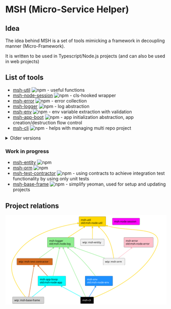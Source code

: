 # MSH (Micro-Service Helper)

## Idea

The idea behind MSH is a set of tools mimicking a framework in decoupling manner (Micro-Framework).

It is written to be used in Typescript/Node.js projects (and can also be used in web projects)

## List of tools

- [msh-util](https://github.com/beecode-rs/msh-util) ![npm](https://img.shields.io/npm/v/@beecode/msh-util) - useful functions
- [msh-node-session](https://github.com/beecode-rs/msh-node-session) ![npm](https://img.shields.io/npm/v/@beecode/msh-node-session) - cls-hooked wrapper
- [msh-error](https://github.com/beecode-rs/msh-error) ![npm](https://img.shields.io/npm/v/@beecode/msh-error) - error collection
- [msh-logger](https://github.com/beecode-rs/msh-logger) ![npm](https://img.shields.io/npm/v/@beecode/msh-logger) - log abstraction
- [msh-env](https://github.com/beecode-rs/msh-env) ![npm](https://img.shields.io/npm/v/@beecode/msh-env) - env variable extraction with validation
- [msh-app-boot](https://github.com/beecode-rs/msh-app-boot) ![npm](https://img.shields.io/npm/v/@beecode/msh-app-boot) - app initialization abstraction, app creation/destruction flow control
- [msh-cli](https://github.com/beecode-rs/msh-cli) ![npm](https://img.shields.io/npm/v/@beecode/msh-cli) - helps with managing multi repo project

<details>
  <summary>Older versions</summary>
- [msh-node-app](https://github.com/beecode-rs/msh-node-app) ![npm](https://img.shields.io/npm/v/@beecode/msh-node-app)
- [msh-node-log](https://github.com/beecode-rs/msh-node-log) ![npm](https://img.shields.io/npm/v/@beecode/msh-node-log)
- [msh-node-error](https://github.com/beecode-rs/msh-node-error) ![npm](https://img.shields.io/npm/v/@beecode/msh-node-error)
- [msh-node-env](https://github.com/beecode-rs/msh-node-env) ![npm](https://img.shields.io/npm/v/@beecode/msh-node-env)
- [msh-node-util](https://github.com/beecode-rs/msh-node-util) ![npm](https://img.shields.io/npm/v/@beecode/msh-node-util)
  
</details>

### Work in progress

- [msh-entity](https://github.com/beecode-rs/msh-entity) ![npm](https://img.shields.io/npm/v/@beecode/msh-entity)
- [msh-orm](https://github.com/beecode-rs/msh-orm) ![npm](https://img.shields.io/npm/v/@beecode/msh-orm)
- [msh-test-contractor](https://github.com/beecode-rs/msh-test-contractor) ![npm](https://img.shields.io/npm/v/@beecode/msh-test-contractor) - using contracts to achieve integration test functionality by using only unit tests
- [msh-base-frame](https://github.com/beecode-rs/msh-base-frame) ![npm](https://img.shields.io/npm/v/@beecode/msh-base-frame) - simplify yeoman, used for setup and updating projects

## Project relations

![project-relations](./resource/diagram/project-rlation.svg)
